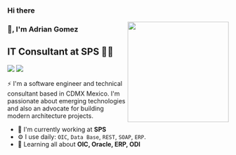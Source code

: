 ### Hi there 
<img align='right' src="https://media.giphy.com/media/ZVik7pBtu9dNS/giphy.gif" width="230">

### 👋, I'm Adrian Gomez 
## IT Consultant at SPS 👨‍💻

[![](https://img.shields.io/badge/LinkedIn-agomezm-blue)](www.linkedin.com/in/adrian-gómez-montiel-478483225)
[![](https://img.shields.io/badge/Mail-agomezm@spsolutions.com.mx.com-red)](mailto:agomezm@spsolutions.com.mx)



⚡ I'm a software engineer and technical consultant based in CDMX Mexico. I'm passionate about emerging technologies and also an advocate for building modern architecture projects. 

- 🏢 I'm currently working at **SPS**
- ⚙️ I use daily: `OIC`, `Data Base`, `REST`, `SOAP`, `ERP`.
- 🌱 Learning all about **OIC, Oracle, ERP, ODI**

<!--
**agomezm/agomezm** is a ✨ _special_ ✨ repository because its `README.md` (this file) appears on your GitHub profile.

Here are some ideas to get you started:

- 🔭 I’m currently working on ...
- 🌱 I’m currently learning ...
- 👯 I’m looking to collaborate on ...
- 🤔 I’m looking for help with ...
- 💬 Ask me about ...
- 📫 How to reach me: ...
- 😄 Pronouns: ...
- ⚡ Fun fact: ...
-->
